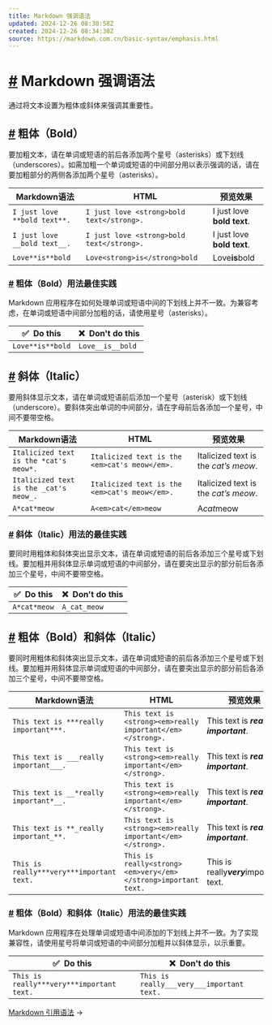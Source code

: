 ```yaml
---
title: Markdown 强调语法
updated: 2024-12-26 08:38:58Z
created: 2024-12-26 08:34:30Z
source: https://markdown.com.cn/basic-syntax/emphasis.html
---
```


# [#](#markdown-强调语法) Markdown 强调语法

通过将文本设置为粗体或斜体来强调其重要性。

## [#](#粗体-bold) 粗体（Bold）

要加粗文本，请在单词或短语的前后各添加两个星号（asterisks）或下划线（underscores）。如需加粗一个单词或短语的中间部分用以表示强调的话，请在要加粗部分的两侧各添加两个星号（asterisks）。

| Markdown语法 | HTML | 预览效果 |
| --- | --- | --- |
| `I just love **bold text**.` | `I just love <strong>bold text</strong>.` | I just love **bold text**. |
| `I just love __bold text__.` | `I just love <strong>bold text</strong>.` | I just love **bold text**. |
| `Love**is**bold` | `Love<strong>is</strong>bold` | Love**is**bold |

### [#](#粗体-bold-用法最佳实践) 粗体（Bold）用法最佳实践

Markdown 应用程序在如何处理单词或短语中间的下划线上并不一致。为兼容考虑，在单词或短语中间部分加粗的话，请使用星号（asterisks）。

| ✅  Do this | ❌  Don't do this |
| --- | --- |
| `Love**is**bold` | `Love__is__bold` |

## [#](#斜体-italic) 斜体（Italic）

要用斜体显示文本，请在单词或短语前后添加一个星号（asterisk）或下划线（underscore）。要斜体突出单词的中间部分，请在字母前后各添加一个星号，中间不要带空格。

| Markdown语法 | HTML | 预览效果 |
| --- | --- | --- |
| `Italicized text is the *cat's meow*.` | `Italicized text is the <em>cat's meow</em>.` | Italicized text is the *cat’s meow*. |
| `Italicized text is the _cat's meow_.` | `Italicized text is the <em>cat's meow</em>.` | Italicized text is the *cat’s meow*. |
| `A*cat*meow` | `A<em>cat</em>meow` | A*cat*meow |

### [#](#斜体-italic-用法的最佳实践) 斜体（Italic）用法的最佳实践

要同时用粗体和斜体突出显示文本，请在单词或短语的前后各添加三个星号或下划线。要加粗并用斜体显示单词或短语的中间部分，请在要突出显示的部分前后各添加三个星号，中间不要带空格。

| ✅  Do this | ❌  Don't do this |
| --- | --- |
| `A*cat*meow` | `A_cat_meow` |

## [#](#粗体-bold-和斜体-italic) 粗体（Bold）和斜体（Italic）

要同时用粗体和斜体突出显示文本，请在单词或短语的前后各添加三个星号或下划线。要加粗并用斜体显示单词或短语的中间部分，请在要突出显示的部分前后各添加三个星号，中间不要带空格。

| Markdown语法 | HTML | 预览效果 |
| --- | --- | --- |
| `This text is ***really important***.` | `This text is <strong><em>really important</em></strong>.` | This text is ***really important***. |
| `This text is ___really important___.` | `This text is <strong><em>really important</em></strong>.` | This text is ***really important***. |
| `This text is __*really important*__.` | `This text is <strong><em>really important</em></strong>.` | This text is ***really important***. |
| `This text is **_really important_**.` | `This text is <strong><em>really important</em></strong>.` | This text is ***really important***. |
| `This is really***very***important text.` | `This is really<strong><em>very</em></strong>important text.` | This is really***very***important text. |

### [#](#粗体-bold-和斜体-italic-用法的最佳实践) 粗体（Bold）和斜体（Italic）用法的最佳实践

Markdown 应用程序在处理单词或短语中间添加的下划线上并不一致。为了实现兼容性，请使用星号将单词或短语的中间部分加粗并以斜体显示，以示重要。

| ✅  Do this | ❌  Don't do this |
| --- | --- |
| `This is really***very***important text.` | `This is really___very___important text.` |

[Markdown 引用语法](https://markdown.com.cn/basic-syntax/blockquotes.html) →